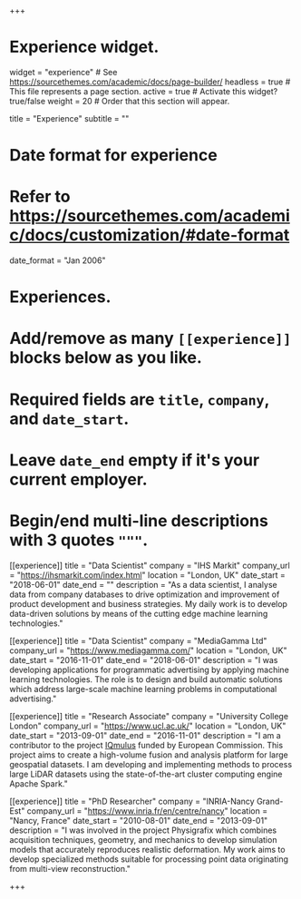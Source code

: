 +++
# Experience widget.
widget = "experience"  # See https://sourcethemes.com/academic/docs/page-builder/
headless = true  # This file represents a page section.
active = true  # Activate this widget? true/false
weight = 20  # Order that this section will appear.

title = "Experience"
subtitle = ""

# Date format for experience
#   Refer to https://sourcethemes.com/academic/docs/customization/#date-format
date_format = "Jan 2006"

# Experiences.
#   Add/remove as many `[[experience]]` blocks below as you like.
#   Required fields are `title`, `company`, and `date_start`.
#   Leave `date_end` empty if it's your current employer.
#   Begin/end multi-line descriptions with 3 quotes `"""`.
[[experience]]
  title = "Data Scientist"
  company = "IHS Markit"
  company_url = "https://ihsmarkit.com/index.html"
  location = "London, UK"
  date_start = "2018-06-01"
  date_end = ""
  description = "As a data scientist, I analyse data from company databases to drive optimization and improvement of product development and business strategies. My daily work is to develop data-driven solutions by means of the cutting edge machine learning technologies."

[[experience]]
  title = "Data Scientist"
  company = "MediaGamma Ltd"
  company_url = "https://www.mediagamma.com/"
  location = "London, UK"
  date_start = "2016-11-01"
  date_end = "2018-06-01"
  description = "I was developing applications for programmatic advertising by applying machine learning technologies. The role is to design and build automatic solutions which address large-scale machine learning problems in computational advertising."

[[experience]]
  title = "Research Associate"
  company = "University College London"
  company_url = "https://www.ucl.ac.uk/"
  location = "London, UK"
  date_start = "2013-09-01"
  date_end = "2016-11-01"
  description = "I am a contributor to the project [IQmulus](http://www.iqmulus.eu/) funded by European Commission. This project aims to create a high-volume fusion and analysis platform for large geospatial datasets. I am developing and implementing methods to process large LiDAR datasets using the state-of-the-art cluster computing engine Apache Spark."

[[experience]]
  title = "PhD Researcher"
  company = "INRIA-Nancy Grand-Est"
  company_url = "https://www.inria.fr/en/centre/nancy"
  location = "Nancy, France"
  date_start = "2010-08-01"
  date_end = "2013-09-01"
  description = "I was involved in the project Physigrafix which combines acquisition techniques, geometry, and mechanics to develop simulation models that accurately reproduces realistic deformation. My work aims to develop specialized methods suitable for processing point data originating from multi-view reconstruction."
  
+++
